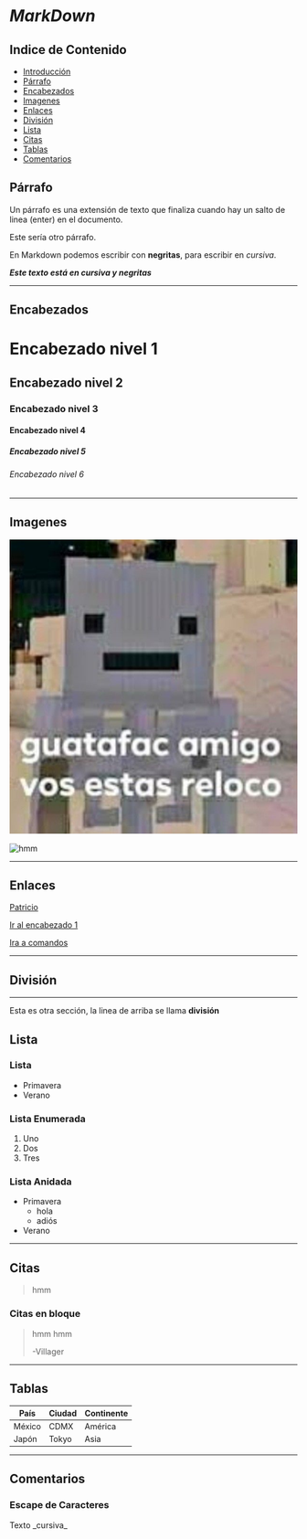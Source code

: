# _MarkDown_


## Indice de Contenido

- [Introducción](#markdown)
- [Párrafo](#párrafo)
- [Encabezados](#encabezados)
- [Imagenes](#imagenes)
- [Enlaces](#enlaces)
- [División](#división)
- [Lista](#lista)
- [Citas](#citas)
- [Tablas](#tablas)
- [Comentarios](#comentarios)




## Párrafo

Un párrafo es una extensión de texto que finaliza cuando hay un salto de linea (enter) en el documento.

Este sería otro párrafo.

En Markdown podemos escribir con **negritas**, para escribir en _cursiva_.

_**Este texto está en cursiva y negritas**_

---

## Encabezados

# Encabezado  nivel 1

## Encabezado nivel 2

### Encabezado nivel 3

#### Encabezado nivel 4

##### Encabezado nivel 5

###### Encabezado nivel 6

---

## Imagenes

![re loco](./imagemes/b00aa7cd0fe0fc283bbccd567c353181.jpg)

![hmm](https://ih1.redbubble.net/image.1784002374.3739/st,small,845x845-pad,1000x1000,f8f8f8.jpg)

---

## Enlaces

[Patricio](https://www.youtube.com/watch?v=B4LvDiIi128)

[Ir al encabezado 1](#encabezado-nivel-1)

[Ira a comandos](./comandos.txt)

---

## División

---

Esta es otra sección, la linea de arriba se llama **división**

## Lista

### Lista 

- Primavera
- Verano

### Lista Enumerada

1. Uno
1. Dos
1. Tres

### Lista Anidada

- Primavera
  - hola
  - adiós
- Verano

---

## Citas
> hmm

### Citas en bloque
> hmm
> hmm
>
> -Villager

---

## Tablas

| País | Ciudad | Continente |
| ---- | ------ | ---------- |
| México | CDMX | América |
| Japón | Tokyo | Asia |

---

## Comentarios

<!-- Este es un comentario
 -->

 ### Escape de Caracteres

 Texto \_cursiva_